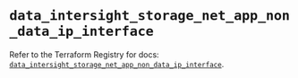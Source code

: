 # `data_intersight_storage_net_app_non_data_ip_interface`

Refer to the Terraform Registry for docs: [`data_intersight_storage_net_app_non_data_ip_interface`](https://registry.terraform.io/providers/ciscodevnet/intersight/1.0.71/docs/data-sources/storage_net_app_non_data_ip_interface).
